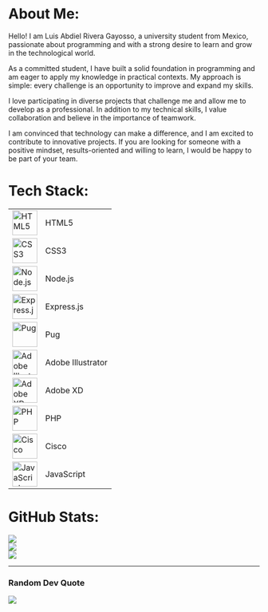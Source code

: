 # About Me:
Hello! I am Luis Abdiel Rivera Gayosso, a university student from Mexico, passionate about programming and with a strong desire to learn and grow in the technological world.

As a committed student, I have built a solid foundation in programming and am eager to apply my knowledge in practical contexts. My approach is simple: every challenge is an opportunity to improve and expand my skills.

I love participating in diverse projects that challenge me and allow me to develop as a professional. In addition to my technical skills, I value collaboration and believe in the importance of teamwork.

I am convinced that technology can make a difference, and I am excited to contribute to innovative projects. If you are looking for someone with a positive mindset, results-oriented and willing to learn, I would be happy to be part of your team.


# Tech Stack:
<table>
  <tr>
    <td><img src="https://camo.githubusercontent.com/49179b69f7956cc4b5e5e7987d011103b7e3ffc20c55ca4a43c8ff214c3b6796/68747470733a2f2f736b696c6c69636f6e732e6465762f69636f6e733f693d68746d6c" alt="HTML5" width="50"></td>
    <td>HTML5</td>
  </tr>
  <tr>
    <td><img src="https://camo.githubusercontent.com/82a4c27a7b78ef59d4f7e387f495d8d156347b33966e2ca4fbec64cda82f9c4f/68747470733a2f2f736b696c6c69636f6e732e6465762f69636f6e733f693d63737333" alt="CSS3" width="50"></td>
    <td>CSS3</td>
  </tr>
  <tr>
    <td><img src="https://camo.githubusercontent.com/c0ed7f7d36d6437790846bc99e238abd7cb2205dbec27c6e6be959abb04e2733/68747470733a2f2f736b696c6c69636f6e732e6465762f69636f6e733f693d6e6f64656a73" alt="Node.js" width="50"></td>
    <td>Node.js</td>
  </tr>
  <tr>
    <td><img src="https://camo.githubusercontent.com/30e5c0d1d1b727789750d77852099d162b4103c810d6cc071bfb7fdc3963cf92/68747470733a2f2f736b696c6c69636f6e732e6465762f69636f6e733f693d657870726573736a73" alt="Express.js" width="50"></td>
    <td>Express.js</td>
  </tr>
  <tr>
    <td><img src="https://camo.githubusercontent.com/b6b212e8b00ec1c51e395926a0b3d110f364c960cedb52dcaddbe4d0f94629d5/68747470733a2f2f736b696c6c69636f6e732e6465762f69636f6e733f693d707567" alt="Pug" width="50"></td>
    <td>Pug</td>
  </tr>
  <tr>
    <td><img src="https://camo.githubusercontent.com/54aa318ca899f31558e5db6f7ced3bfb8d8b39d491c5e09736e3c920f6ed6f8f/68747470733a2f2f736b696c6c69636f6e732e6465762f69636f6e733f693d696c6c7573747261746f72" alt="Adobe Illustrator" width="50"></td>
    <td>Adobe Illustrator</td>
  </tr>
  <tr>
    <td><img src="https://camo.githubusercontent.com/f1dc27b94e3bf7ba62464e80a8027c4ce890cdb3347d8c96e1e75d56a6cd194f/68747470733a2f2f736b696c6c69636f6e732e6465762f69636f6e733f693d61646f62657864" alt="Adobe XD" width="50"></td>
    <td>Adobe XD</td>
  </tr>
  <tr>
    <td><img src="https://camo.githubusercontent.com/7e3db237a2b536fb45f78eebf104b73c7d84f2acb80ab1e6c184dc9f040b8947/68747470733a2f2f736b696c6c69636f6e732e6465762f69636f6e733f693d706870" alt="PHP" width="50"></td>
    <td>PHP</td>
  </tr>
  <tr>
    <td><img src="https://camo.githubusercontent.com/88ef172cc59ff975712c9b0a9cb1287073a5d8b6ac170d634b746be9bc071db3/68747470733a2f2f736b696c6c69636f6e732e6465762f69636f6e733f693d636973636f" alt="Cisco" width="50"></td>
    <td>Cisco</td>
  </tr>
  <tr>
    <td><img src="https://camo.githubusercontent.com/9f44b299b7e1173e15c41a2bb04863ca5e78c81ab947283d3b6f6475871b8f60/68747470733a2f2f74656368737461636b2d67656e657261746f722e76657263656c2e6170702f6a732d69636f6e2e737667" alt="JavaScript Icon" width="50"></td>
    <td>JavaScript</td>
  </tr>
</table>




# GitHub Stats:
![](https://github-readme-stats.vercel.app/api?username=LuisAbdielRivera&theme=dark&hide_border=true&include_all_commits=false&count_private=false)<br/>
![](https://github-readme-streak-stats.herokuapp.com/?user=LuisAbdielRivera&theme=dark&hide_border=true)<br/>
![](https://github-readme-stats.vercel.app/api/top-langs/?username=LuisAbdielRivera&theme=dark&hide_border=true&include_all_commits=false&count_private=false&layout=compact)

---

### Random Dev Quote
![](https://quotes-github-readme.vercel.app/api?type=horizontal&theme=dark)

<!-- Proudly created with GPRM ( https://gprm.itsvg.in ) -->
